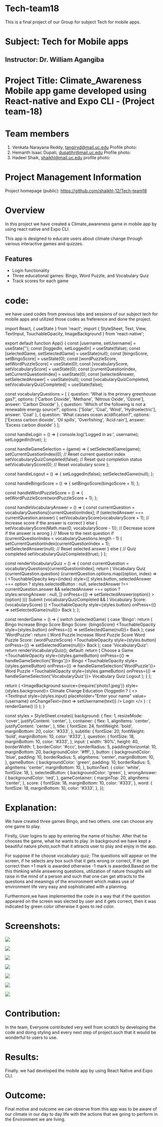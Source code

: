 # Tech-team18
This is a final project of our Group for subject Tech for mobile apps.

# Subject: Tech for Mobile apps

## Instructor: Dr. William Agangiba

# Project Title: Climate_Awareness Mobile app game developed using React-native and Expo CLI - (Project team-18)

# Team members
1. Venkata Narayana Reddy, tangirvd@mail.uc.edu
   Profile photo:
3. Hemanth Isaac Dupati, dupatihr@mail.uc.edu
   Profile photo:
5. Hadeel Shaik, shaikhl@mail.uc.edu
   profile photo:


# Project Management Information

Project homepage (public): <https://github.com/shaikhl-12/Tech-team18>


# Overview
In this project we have created a Climate_awareness game in mobile app by using react native and Expo CLI.

This app is designed to educate users about climate change through various interactive games and quizzes.

## Features

- Login functionality
- Three educational games: Bingo, Word Puzzle, and Vocabulary Quiz
- Track scores for each game


# code: 
we have used codes from previous labs and sessions of our subject tech for mobile apps and utilized those codes as freference and done the project.

import React, { useState } from 'react';
import { StyleSheet, Text, View, TextInput, TouchableOpacity, ImageBackground } from 'react-native';

export default function App() {
  const [username, setUsername] = useState('');
  const [loggedIn, setLoggedIn] = useState(false);
  const [selectedGame, setSelectedGame] = useState(null);
  const [bingoScore, setBingoScore] = useState(0);
  const [wordPuzzleScore, setWordPuzzleScore] = useState(0);
  const [vocabularyScore, setVocabularyScore] = useState(0);
  const [currentQuestionIndex, setCurrentQuestionIndex] = useState(0);
  const [selectedAnswer, setSelectedAnswer] = useState(null);
  const [vocabularyQuizCompleted, setVocabularyQuizCompleted] = useState(false);

  const vocabularyQuestions = [
    {
      question: 'What is the primary greenhouse gas?',
      options: ['Carbon Dioxide', 'Methane', 'Nitrous Oxide', 'Ozone'],
      answer: 'Carbon Dioxide'
    },
    {
      question: 'Which of the following is not a renewable energy source?',
      options: ['Solar', 'Coal', 'Wind', 'Hydroelectric'],
      answer: 'Coal'
    },
    {
      question: 'What causes ocean acidification?',
      options: ['Excess carbon dioxide', 'Oil spills', 'Overfishing', 'Acid rain'],
      answer: 'Excess carbon dioxide'
    }
  ];

  const handleLogin = () => {
    console.log('Logged in as:', username);
    setLoggedIn(true);
  };

  const handleGameSelection = (game) => {
    setSelectedGame(game);
    setCurrentQuestionIndex(0); // Reset current question index
    setVocabularyQuizCompleted(false); // Reset quiz completion status
    setVocabularyScore(0); // Reset vocabulary score
  };

  const handleLogout = () => {
    setLoggedIn(false);
    setSelectedGame(null);
  };

  const handleBingoScore = () => {
    setBingoScore(bingoScore + 1);
  };

  const handleWordPuzzleScore = () => {
    setWordPuzzleScore(wordPuzzleScore + 1);
  };

  const handleVocabularyAnswer = () => {
    const currentQuestion = vocabularyQuestions[currentQuestionIndex];
    if (selectedAnswer === currentQuestion.answer) {
      setVocabularyScore(vocabularyScore + 1); // Increase score if the answer is correct
    } else {
      setVocabularyScore(Math.max(0, vocabularyScore - 1)); // Decrease score if the answer is wrong
    }
    // Move to the next question
    if (currentQuestionIndex < vocabularyQuestions.length - 1) {
      setCurrentQuestionIndex(currentQuestionIndex + 1);
      setSelectedAnswer(null); // Reset selected answer
    } else {
      // Quiz completed
      setVocabularyQuizCompleted(true);
    }
  };

  const renderVocabularyQuiz = () => {
    const currentQuestion = vocabularyQuestions[currentQuestionIndex];
    return (
      <View style={styles.gameContainer}>
        <Text style={styles.subtitle}>Vocabulary Quiz</Text>
        <Text style={styles.question}>{currentQuestion.question}</Text>
        {currentQuestion.options.map((option, index) => (
          <TouchableOpacity
            key={index}
            style={[
              styles.button,
              selectedAnswer === option ? styles.selectedButton : null,
              selectedAnswer !== currentQuestion.answer && selectedAnswer === option ? styles.wrongAnswer : null,
            ]}
            onPress={() => setSelectedAnswer(option)}
          >
            <Text style={styles.buttonText}>{option}</Text>
          </TouchableOpacity>
        ))}
        <TouchableOpacity
          style={styles.button}
          onPress={handleVocabularyAnswer}
          disabled={!selectedAnswer}
        >
          <Text style={styles.buttonText}>Submit</Text>
        </TouchableOpacity>
        {vocabularyQuizCompleted && (
          <Text style={styles.score}>Vocabulary Score: {vocabularyScore}</Text>
        )}
        <TouchableOpacity style={styles.button} onPress={() => setSelectedGame(null)}>
          <Text style={styles.buttonText}>Back</Text>
        </TouchableOpacity>
      </View>
    );
  };

  const renderGame = () => {
    switch (selectedGame) {
      case 'Bingo':
        return (
          <View style={styles.gameContainer}>
            <Text style={styles.subtitle}>Bingo</Text>
            <TouchableOpacity style={styles.button} onPress={handleBingoScore}>
              <Text style={styles.buttonText}>Increase Bingo Score</Text>
            </TouchableOpacity>
            <Text style={styles.score}>Bingo Score: {bingoScore}</Text>
            <TouchableOpacity style={styles.button} onPress={() => setSelectedGame(null)}>
              <Text style={styles.buttonText}>Back</Text>
            </TouchableOpacity>
          </View>
        );
      case 'WordPuzzle':
        return (
          <View style={styles.gameContainer}>
            <Text style={styles.subtitle}>Word Puzzle</Text>
            <TouchableOpacity style={styles.button} onPress={handleWordPuzzleScore}>
              <Text style={styles.buttonText}>Increase Word Puzzle Score</Text>
            </TouchableOpacity>
            <Text style={styles.score}>Word Puzzle Score: {wordPuzzleScore}</Text>
            <TouchableOpacity style={styles.button} onPress={() => setSelectedGame(null)}>
              <Text style={styles.buttonText}>Back</Text>
            </TouchableOpacity>
          </View>
        );
      case 'VocabularyQuiz':
        return renderVocabularyQuiz();
      default:
        return (
          <View style={styles.gameContainer}>
            <Text style={styles.subtitle}>Choose a Game</Text>
            <TouchableOpacity style={styles.gameButton} onPress={() => handleGameSelection('Bingo')}>
              <Text style={styles.buttonText}>Bingo</Text>
            </TouchableOpacity>
            <TouchableOpacity style={styles.gameButton} onPress={() => handleGameSelection('WordPuzzle')}>
              <Text style={styles.buttonText}>Word Puzzle</Text>
            </TouchableOpacity>
            <TouchableOpacity style={styles.gameButton} onPress={() => handleGameSelection('VocabularyQuiz')}>
              <Text style={styles.buttonText}>Vocabulary Quiz</Text>
            </TouchableOpacity>
            <TouchableOpacity style={styles.button} onPress={handleLogout}>
              <Text style={styles.buttonText}>Logout</Text>
            </TouchableOpacity>
          </View>
        );
    }
  };

  return (
    <ImageBackground source={require('photo1.jpeg')} style={styles.background}>
      <View style={styles.container}>
        <Text style={styles.title}>Climate Change Education</Text>
        {!loggedIn ? (
          <>
            <TextInput
              style={styles.input}
              placeholder="Enter your name"
              value={username}
              onChangeText={text => setUsername(text)}
            />
            <TouchableOpacity style={styles.button} onPress={handleLogin}>
              <Text style={styles.buttonText}>Login</Text>
            </TouchableOpacity>
          </>
        ) : (
          renderGame()
        )}
      </View>
    </ImageBackground>
  );
}

const styles = StyleSheet.create({
  background: {
    flex: 1,
    resizeMode: 'cover',
    justifyContent: 'center',
  },
  container: {
    flex: 1,
    alignItems: 'center',
    justifyContent: 'center',
  },
  title: {
    fontSize: 24,
    fontWeight: 'bold',
    marginBottom: 20,
    color: '#333',
  },
  subtitle: {
    fontSize: 20,
    fontWeight: 'bold',
    marginBottom: 10,
    color: '#333',
  },
  question: {
    fontSize: 18,
    marginBottom: 10,
    color: '#333',
  },
  input: {
    width: '80%',
    height: 40,
    borderWidth: 1,
    borderColor: '#ccc',
    borderRadius: 5,
    paddingHorizontal: 10,
    marginBottom: 20,
    backgroundColor: '#fff',
  },
  button: {
    backgroundColor: 'blue',
    padding: 10,
    borderRadius: 5,
    alignItems: 'center',
    marginBottom: 10,
  },
  gameButton: {
    backgroundColor: 'green',
    padding: 10,
    borderRadius: 5,
    alignItems: 'center',
    marginBottom: 10,
  },
  buttonText: {
    color: 'white',
    fontSize: 18,
  },
  selectedButton: {
    backgroundColor: 'green',
  },
  wrongAnswer: {
    backgroundColor: 'red',
  },
  gameContainer: {
    marginTop: 20,
    alignItems: 'center',
  },
  score: {
    fontSize: 18,
    marginBottom: 10,
    color: '#333',
  },
  word: {
    fontSize: 18,
    marginBottom: 10,
    color: '#333',
  },
});
# Explanation:

We have created three games Bingo, and two others. one can choose any one game to play.

Firstly, User logins to app by entering the name of his/her. After that he chooses the game, what he wants to play .In background we have kept a beautiful nature photo,such that it attracts user to play and enjoy in the app.

For suppose if he choose vocabulary quiz; The questions will appear on the screen, if he selects any box such that it gets wrong or correct, If its get correct then +1 mark is awarded otherwise -1 mark is awarded.Based on the this thinking while answering questions, utilization of nature thoughts will raise in the mind of a person and such that one can get attracts to the questions and meanings of the environment which makes use of environment life very easy and sophisticated with a planning.

Furthermore,we have implemented the code in a way that if the question appeared on the screen was slected by user and it gets correct, then it was indicated by green color otherwise it goes to red color.

# Screenshots:
![](1.png)


![](2.png)


![](3.png)


![](4.png)


![](5.png)


![](6.png)


![](7.png)


# Contribution:
In the team, Everyone contributed very well from scratch by developing the code and doing styling and every next step of project.such that it woulid be wonderful to users to use.


# Results:
Finally. we had developed the mobile app by using React Native and Expo CLI.

# Outcome:
Final motive and outcome we can observe from this app was to be aware of our climate in our day to day life with the actions that we going to perform in the Environment we are living.

